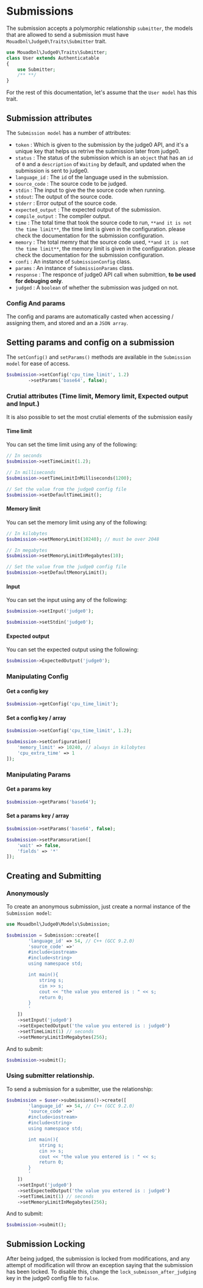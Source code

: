 # Submissions
The submission accepts a polymorphic relationship `submitter`, the models that are allowed to send a submission must have `Mouadbnl\Judge0\Traits\Submitter` trait.
```php
use Mouadbnl\Judge0\Traits\Submitter;
class User extends Authenticatable
{
    use Submitter;
    /** **/
}
```
For the rest of this documentation, let's assume that the `User model` has this trait.
## Submission attributes
The `Submission model` has a number of attributes:
- `token` : Which is given to the submission by the judge0 API, and it's a unique key that helps us retrive the submission later from judge0.
- `status` : The status of the submission which is an `object` that has an `id` of `0` and a `description` of `Waiting` by default, and updated when the submission is sent to judge0.
- `language_id` : The `id` of the language used in the submission.
- `source_code` : The source code to be judged.
- `stdin` : The input to give the the source code when running.
- `stdout`: The output of the source code.
- `stderr` : Error output of the source code.
- `expected_output` : The expected output of the submission.
- `compile_output` : The compiler output.
- `time` : The total time that took the source code to run, `**and it is not the time limit**`, the time limit is given in the configuration. please check the documentation for the submission configuration.
- `memory` : The total memry that the source code used, `**and it is not the time limit**`, the memory limit is given in the configuration. please check the documentation for the submission configuration.
- `confi` : An instance of `SubmissionConfig` class.
- `params` : An instance of `SubmissionParams` class.
- `response` : The responce of judge0 API call when submittion, **to be used for debuging only**.
- `judged` : A `boolean` of whether the submission was judged on not.
### Config And params
The config and params are automatically casted when accessing / assigning them, and stored and an a `JSON array`.
## Setting params and config on a submission
The `setConfig()` and `setParams()` methods are available in the `Submission model` for ease of access.
```php
$submission->setConfig('cpu_time_limit', 1.2)
        ->setParams('base64', false);
```
### Crutial attributes (Time limit, Memory limit, Expected output and Input.)
It is also possible to set the most crutial elements of the submission easily
#### Time limit
You can set the time limit using any of the following:
```php
// In seconds
$submission->setTimeLimit(1.2);

// In milliseconds
$submission->setTimeLimitInMilliseconds(1200);

// Set the value from the judge0 config file
$submission->setDefaultTimeLimit();
```
#### Memory limit
You can set the memory limit using any of the following:
```php
// In kilobytes
$submission->setMemoryLimit(10240); // must be over 2048

// In megabytes
$submission->setMemoryLimitInMegabytes(10);

// Set the value from the judge0 config file
$submission->setDefaultMemoryLimit();
```
#### Input
You can set the input using any of the following:
```php
$submission->setInput('judge0');

$submission->setStdin('judge0');
```
#### Expected output
You can set the expected output using the following:
```php
$submission->ExpectedOutput('judge0');
```
### Manipulating Config
#### Get a config key
```php
$submission->getConfig('cpu_time_limit');
```
#### Set a config key / array
```php
$submission->setConfig('cpu_time_limit', 1.2);

$submission->setConfiguration([
    'memory_limit' => 10240, // always in kilobytes
    'cpu_extra_time' => 1
]);
```
### Manipulating Params
#### Get a params key
```php
$submission->getParams('base64');
```
#### Set a params key / array
```php
$submission->setParams('base64', false);

$submission->setParamsuration([
    'wait' => false,
    'fields' => '*'
]);
```

## Creating and Submitting 
### Anonymously
To create an anonymous submission, just create a normal instance of the `Submission model`:
```php
use Mouadbnl\Judge0\Models\Submission;

$submission = Submission::create([
        'language_id' => 54, // C++ (GCC 9.2.0)
        'source_code' =>'
        #include<iostream>
        #include<string>
        using namespace std;

        int main(){
            string s;
            cin >> s;
            cout << "the value you entered is : " << s;
            return 0;
        }
        '
    ])
    ->setInput('judge0')
    ->setExpectedOutput('the value you entered is : judge0')
    ->setTimeLimit(1) // seconds
    ->setMemoryLimitInMegabytes(256);
```
And to submit:
```php
$submission->submit();
```
### Using submitter relationship.
To send a submission for a submitter, use the relationship:
```php
$submission = $user->submissions()->create([
        'language_id' => 54, // C++ (GCC 9.2.0)
        'source_code' =>'
        #include<iostream>
        #include<string>
        using namespace std;

        int main(){
            string s;
            cin >> s;
            cout << "the value you entered is : " << s;
            return 0;
        }
        '
    ])
    ->setInput('judge0')
    ->setExpectedOutput('the value you entered is : judge0')
    ->setTimeLimit(1) // seconds
    ->setMemoryLimitInMegabytes(256);
```
And to submit:
```php
$submission->submit();
```

## Submission Locking
After being judged, the submission is locked from modifications, and any attempt of modification will throw an exception saying that the submission has been locked.
To disable this, change the `lock_submisson_after_judging` key in the judge0 config file to `false`.